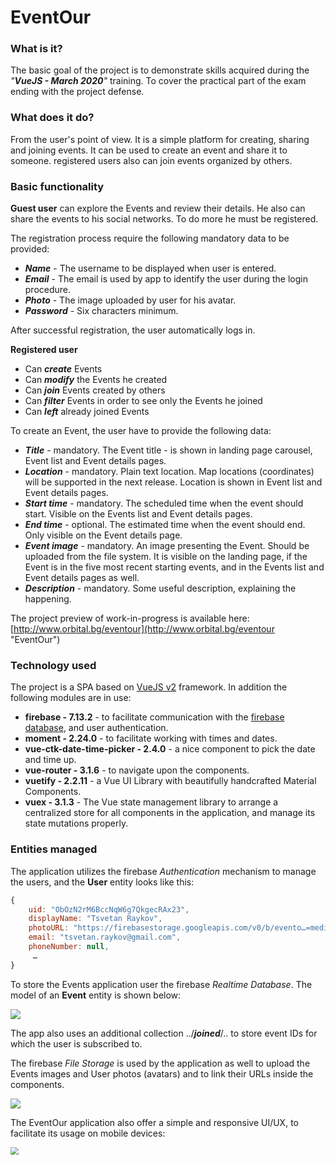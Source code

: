 # EventOur

### What is it? 

The basic goal of the project is to demonstrate skills acquired during the *"**VueJS - March 2020**"* training. To cover the practical part of the exam ending with the project defense.

### What does it do?

From the user's point of view. It is a simple platform for creating, sharing and joining events. It can be used to create an event and share it to someone. registered users also can join events organized by others.

### Basic functionality

**Guest user** can explore the Events and review their details. He also can share the events to his social networks. To do more he must be registered.

The registration process require the following mandatory data to be provided:

*  ***Name*** - The username to be displayed when user is entered. 
*  ***Email*** - The email is used by app to identify the user during the login procedure.
*  ***Photo*** - The image uploaded by user for his avatar.
*  ***Password*** - Six characters minimum.

After successful registration, the user automatically logs in.

**Registered user** 

* Can ***create*** Events
* Can ***modify*** the Events he created
* Can ***join*** Events created by others
* Can ***filter*** Events in order to see only the Events he joined
* Can ***left*** already joined Events

To create an Event, the user have to provide the following data:

* ***Title*** - mandatory. The Event title - is shown in landing page carousel, Event list and Event details pages.
* ***Location*** - mandatory. Plain text location. Map locations (coordinates) will be supported in the next release. Location is shown in Event list and Event details pages. 
* ***Start time*** - mandatory. The scheduled time when the event should start. Visible on the Events list and Event details pages.
* ***End time*** - optional. The estimated time when the event should end. Only visible on the Event details page.
* ***Event image*** - mandatory. An image presenting the Event. Should be uploaded from the file system. It is visible on the landing page, if the Event is in the five most recent starting events, and in the Events list and Event details pages as well. 
* ***Description*** - mandatory. Some useful description, explaining the happening.

The project preview of work-in-progress is available here: 
[http://www.orbital.bg/eventour](http://www.orbital.bg/eventour "EventOur")  



### Technology used

The project is a SPA based on [VueJS v2](https://vuejs.org/v2/guide/) framework. In addition the following modules are in use:

* **firebase - 7.13.2** - to facilitate communication with the [firebase database](https://firebase.google.com/), and user authentication.
* **moment - 2.24.0** - to facilitate working with times and dates.
* **vue-ctk-date-time-picker - 2.4.0** - a nice component to pick the date and time up.
* **vue-router - 3.1.6** - to navigate upon the components.
* **vuetify - 2.2.11** - a Vue UI Library with beautifully handcrafted Material Components.
* **vuex - 3.1.3** -  The Vue state management library to arrange a centralized store for all components in the application, and manage its state mutations properly.

### Entities managed

The application utilizes the firebase *Authentication* mechanism to manage the users, and the **User** entity looks like this:

```javascript
{
	uid: "ObOzN2rM6BccNqW6g7QkgecRAx23",
	displayName: "Tsvetan Raykov",
	photoURL: "https://firebasestorage.googleapis.com/v0/b/evento…=media&token=bf59440a-55eb-44d9-b0a0-820786976d0a",
	email: "tsvetan.raykov@gmail.com",
	phoneNumber: null,
	 …
}
```

To store the Events application user the firebase *Realtime Database*. The model of an **Event** entity is shown below:

![](https://firebasestorage.googleapis.com/v0/b/eventour-63336.appspot.com/o/events%2F2020-04-14_22-43-14.png?alt=media&token=ea0112a4-b1a4-417a-af48-b10c0383b280)

The app also uses an additional collection ../***joined***/.. to store event IDs for which the user is subscribed to.

The firebase *File Storage* is used by the application as well to upload the Events images and User photos (avatars)  and to link their URLs inside the components. 

![](https://firebasestorage.googleapis.com/v0/b/eventour-63336.appspot.com/o/events%2F2020-04-14_23-06-38.png?alt=media&token=3a165881-651d-40c9-8d8b-9b49856b04d2)



The EventOur application also offer a simple and responsive UI/UX, to facilitate its usage on mobile devices:

<img src="http://www.orbital.bg/eventour/2020-04-15_00-24-14.gif" style="zoom: 80%;" />




